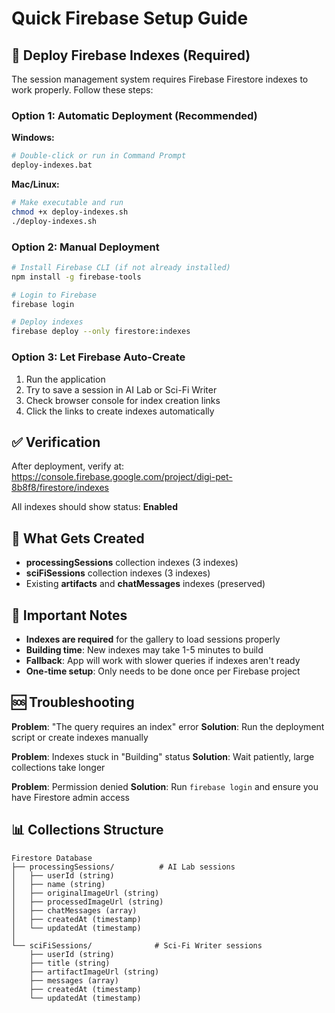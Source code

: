# Quick Firebase Setup Guide

## 🚀 Deploy Firebase Indexes (Required)

The session management system requires Firebase Firestore indexes to work properly. Follow these steps:

### Option 1: Automatic Deployment (Recommended)

**Windows:**
```bash
# Double-click or run in Command Prompt
deploy-indexes.bat
```

**Mac/Linux:**
```bash
# Make executable and run
chmod +x deploy-indexes.sh
./deploy-indexes.sh
```

### Option 2: Manual Deployment

```bash
# Install Firebase CLI (if not already installed)
npm install -g firebase-tools

# Login to Firebase
firebase login

# Deploy indexes
firebase deploy --only firestore:indexes
```

### Option 3: Let Firebase Auto-Create

1. Run the application
2. Try to save a session in AI Lab or Sci-Fi Writer
3. Check browser console for index creation links
4. Click the links to create indexes automatically

## ✅ Verification

After deployment, verify at:
https://console.firebase.google.com/project/digi-pet-8b8f8/firestore/indexes

All indexes should show status: **Enabled**

## 🔧 What Gets Created

- **processingSessions** collection indexes (3 indexes)
- **sciFiSessions** collection indexes (3 indexes)
- Existing **artifacts** and **chatMessages** indexes (preserved)

## 🚨 Important Notes

- **Indexes are required** for the gallery to load sessions properly
- **Building time**: New indexes may take 1-5 minutes to build
- **Fallback**: App will work with slower queries if indexes aren't ready
- **One-time setup**: Only needs to be done once per Firebase project

## 🆘 Troubleshooting

**Problem**: "The query requires an index" error
**Solution**: Run the deployment script or create indexes manually

**Problem**: Indexes stuck in "Building" status
**Solution**: Wait patiently, large collections take longer

**Problem**: Permission denied
**Solution**: Run `firebase login` and ensure you have Firestore admin access

## 📊 Collections Structure

```
Firestore Database
├── processingSessions/          # AI Lab sessions
│   ├── userId (string)
│   ├── name (string)
│   ├── originalImageUrl (string)
│   ├── processedImageUrl (string)
│   ├── chatMessages (array)
│   ├── createdAt (timestamp)
│   └── updatedAt (timestamp)
│
└── sciFiSessions/              # Sci-Fi Writer sessions
    ├── userId (string)
    ├── title (string)
    ├── artifactImageUrl (string)
    ├── messages (array)
    ├── createdAt (timestamp)
    └── updatedAt (timestamp)
```